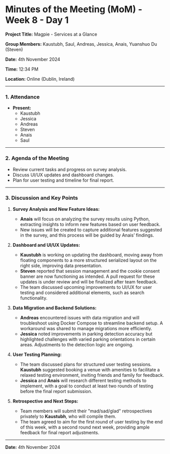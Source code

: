 # Minutes of the Meeting (MoM) - Week 8 - Day 1

**Project Title:** Magpie - Services at a Glance

**Group Members:** Kaustubh, Saul, Andreas, Jessica, Anais, Yuanshuo Du (Steven)

**Date:** 4th November 2024

**Time:** 12:34 PM

**Location:** Online (Dublin, Ireland)

---

### **1. Attendance**

- **Present:**
  - Kaustubh
  - Jessica
  - Andreas
  - Steven
  - Anais
  - Saul

---

### **2. Agenda of the Meeting**

- Review current tasks and progress on survey analysis.
- Discuss UI/UX updates and dashboard changes.
- Plan for user testing and timeline for final report.

---

### **3. Discussion and Key Points**

1. **Survey Analysis and New Feature Ideas:**
   - **Anais** will focus on analyzing the survey results using Python, extracting insights to inform new features based on user feedback.
   - New issues will be created to capture additional features suggested in the survey, and this process will be guided by Anais’ findings.

2. **Dashboard and UI/UX Updates:**
   - **Kaustubh** is working on updating the dashboard, moving away from floating components to a more structured serialized layout on the right side, improving data presentation.
   - **Steven** reported that session management and the cookie consent banner are now functioning as intended. A pull request for these updates is under review and will be finalized after team feedback.
   - The team discussed upcoming improvements to UI/UX for user testing and considered additional elements, such as search functionality.

3. **Data Migration and Backend Solutions:**
   - **Andreas** encountered issues with data migration and will troubleshoot using Docker Compose to streamline backend setup. A workaround was shared to manage migrations more efficiently.
   - **Jessica** noted improvements in parking detection accuracy but highlighted challenges with varied parking orientations in certain areas. Adjustments to the detection logic are ongoing.

4. **User Testing Planning:**
   - The team discussed plans for structured user testing sessions. **Kaustubh** suggested booking a venue with amenities to facilitate a relaxed testing environment, inviting friends and family for feedback.
   - **Jessica** and **Anais** will research different testing methods to implement, with a goal to conduct at least two rounds of testing before the final report submission.

5. **Retrospective and Next Steps:**
   - Team members will submit their "mad/sad/glad" retrospectives privately to **Kaustubh**, who will compile them.
   - The team agreed to aim for the first round of user testing by the end of this week, with a second round next week, providing ample feedback for final report adjustments.

---

**Date:** 4th November 2024
